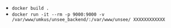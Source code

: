 * `docker build .`
* `docker run -it --rm -p 9000:9000 -v /var/www/umkus/unsee_backend/:/var/www/unsee/ XXXXXXXXXXXX`
